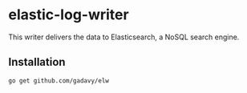 # elastic-log-writer

This writer delivers the data to Elasticsearch, a NoSQL search engine. 

## Installation

`go get github.com/gadavy/elw`
